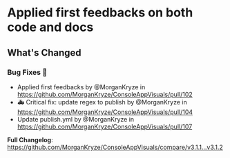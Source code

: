 # Applied first feedbacks on both code and docs

## What's Changed
### Bug Fixes 🐛
* Applied first feedbacks by @MorganKryze in https://github.com/MorganKryze/ConsoleAppVisuals/pull/102
* 🚑 Critical fix: update regex to publish by @MorganKryze in https://github.com/MorganKryze/ConsoleAppVisuals/pull/104
* Update publish.yml by @MorganKryze in https://github.com/MorganKryze/ConsoleAppVisuals/pull/107


**Full Changelog**: https://github.com/MorganKryze/ConsoleAppVisuals/compare/v3.1.1...v3.1.2